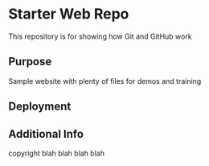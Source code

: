 # Starter Web Repo

This repository is for showing how Git and GitHub work

## Purpose

Sample website with plenty of files for demos and training

## Deployment

## Additional Info

copyright blah blah blah blah